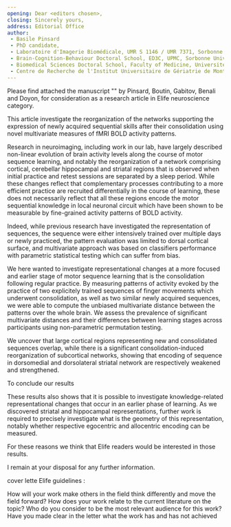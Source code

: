 ```yaml
---
opening: Dear <editors chosen>,
closing: Sincerely yours,
address: Editorial Office
author:
 - Basile Pinsard
 - PhD candidate,
 - Laboratoire d'Imagerie Biomédicale, UMR S 1146 / UMR 7371, Sorbonne Universités, UPMC, INSERM, CNRS
 - Brain-Cognition-Behaviour Doctoral School, ED3C, UPMC, Sorbonne Universités
 - Biomedical Sciences Doctoral School, Faculty of Medicine, Université de Montréal
 - Centre de Recherche de l'Institut Universitaire de Gériatrie de Montréal
---
```

Please find attached the manuscript "<place final title here>" by Pinsard, Boutin, Gabitov, Benali and Doyon, for consideration as a research article in Elife neuroscience category.

This article investigate the reorganization of the networks supporting the expression of newly acquired sequential skills after their consolidation using novel multivariate measures of fMRI BOLD activity patterns.

Research in neuroimaging, including work in our lab, have largely described non-linear evolution of brain activity levels along the course of motor sequence learning, and notably the reorganization of a network comprising cortical, cerebellar hippocampal and striatal regions that is observed when initial practice and retest sessions are separated by a sleep period.
While these changes reflect that complementary processes contributing to a more efficient practice are recruited differentially in the course of learning, these does not necessarily reflect that all these regions encode the motor sequential knowledge in local neuronal circuit which have been shown to be measurable by fine-grained activity patterns of BOLD activity.

Indeed, while previous research have investigated the representation of sequences, the sequence were either intensively trained over multiple days or newly practiced, the pattern evaluation was limited to dorsal cortical surface, and multivariate approach was based on classifiers performance with parametric statistical testing which can suffer from bias.

We here wanted to investigate representational changes at a more focused and earlier stage of motor sequence learning that is the consolidation following regular practice.
By measuring patterns of activity evoked by the practice of two explicitely trained sequences of finger movements which underwent consolidation, as well as two similar newly acquired sequences, we were able to compute the unbiased multivariate distance between the patterns over the whole brain.
We assess the prevalence of significant multivariate distances and their differences between learning stages across participants using non-parametric permutation testing.

We uncover that large cortical regions representing new and consolidated sequences overlap, while there is a significant consolidation-induced reorganization of subcortical networks, showing that encoding of sequence in dorsomedial and dorsolateral striatal network are respectively weakened and strengthened.


To conclude our results

These results also shows that it is possible to investigate knowledge-related representational changes that occur in an earlier phase of learning.
As we discovered striatal and hippocampal representations, further work is required to precisely investigate what is the geometry of this representation, notably whether respective egocentric and allocentric encoding can be measured.

For these reasons we think that Elife readers would be interested in those results.

I remain at your disposal for any further information.



cover lette Elife guidelines :

How will your work make others in the field think differently and move the field forward?
How does your work relate to the current literature on the topic?
Who do you consider to be the most relevant audience for this work?
Have you made clear in the letter what the work has and has not achieved
